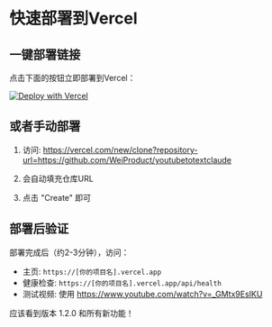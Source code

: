 # 快速部署到Vercel

## 一键部署链接

点击下面的按钮立即部署到Vercel：

[![Deploy with Vercel](https://vercel.com/button)](https://vercel.com/new/clone?repository-url=https://github.com/WeiProduct/youtubetotextclaude)

## 或者手动部署

1. 访问: https://vercel.com/new/clone?repository-url=https://github.com/WeiProduct/youtubetotextclaude

2. 会自动填充仓库URL

3. 点击 "Create" 即可

## 部署后验证

部署完成后（约2-3分钟），访问：

- 主页: `https://[你的项目名].vercel.app`
- 健康检查: `https://[你的项目名].vercel.app/api/health`
- 测试视频: 使用 https://www.youtube.com/watch?v=_GMtx9EsIKU

应该看到版本 1.2.0 和所有新功能！